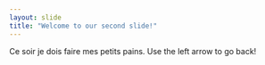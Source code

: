 ```yaml
---
layout: slide
title: "Welcome to our second slide!"
---
```

Ce soir je dois faire mes petits pains.
Use the left arrow to go back!

